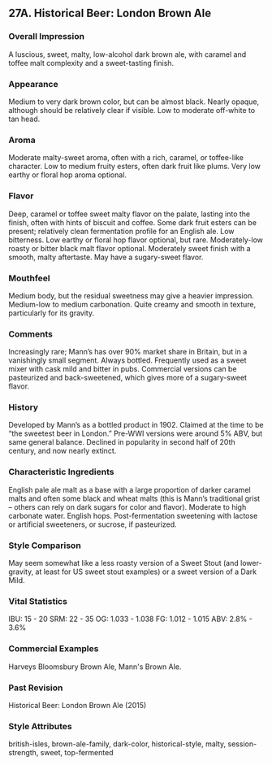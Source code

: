 ## 27A. Historical Beer: London Brown Ale

### Overall Impression

A luscious, sweet, malty, low-alcohol dark brown ale, with caramel and toffee malt complexity and a sweet-tasting finish.

### Appearance

Medium to very dark brown color, but can be almost black. Nearly opaque, although should be relatively clear if visible. Low to moderate off-white to tan head.

### Aroma

Moderate malty-sweet aroma, often with a rich, caramel, or toffee-like character. Low to medium fruity esters, often dark fruit like plums. Very low earthy or floral hop aroma optional.

### Flavor

Deep, caramel or toffee sweet malty flavor on the palate, lasting into the finish, often with hints of biscuit and coffee. Some dark fruit esters can be present; relatively clean fermentation profile for an English ale. Low bitterness. Low earthy or floral hop flavor optional, but rare. Moderately-low roasty or bitter black malt flavor optional. Moderately sweet finish with a smooth, malty aftertaste. May have a sugary-sweet flavor.

### Mouthfeel

Medium body, but the residual sweetness may give a heavier impression. Medium-low to medium carbonation. Quite creamy and smooth in texture, particularly for its gravity.

### Comments

Increasingly rare; Mann’s has over 90% market share in Britain, but in a vanishingly small segment. Always bottled. Frequently used as a sweet mixer with cask mild and bitter in pubs. Commercial versions can be pasteurized and back-sweetened, which gives more of a sugary-sweet flavor.

### History

Developed by Mann’s as a bottled product in 1902. Claimed at the time to be “the sweetest beer in London.” Pre-WWI versions were around 5% ABV, but same general balance. Declined in popularity in second half of 20th century, and now nearly extinct.

### Characteristic Ingredients

English pale ale malt as a base with a large proportion of darker caramel malts and often some black and wheat malts (this is Mann’s traditional grist – others can rely on dark sugars for color and flavor). Moderate to high carbonate water. English hops. Post-fermentation sweetening with lactose or artificial sweeteners, or sucrose, if pasteurized.

### Style Comparison

May seem somewhat like a less roasty version of a Sweet Stout (and lower-gravity, at least for US sweet stout examples) or a sweet version of a Dark Mild.

### Vital Statistics

IBU: 15 - 20
SRM: 22 - 35
OG: 1.033 - 1.038
FG: 1.012 - 1.015
ABV: 2.8% - 3.6%

### Commercial Examples

Harveys Bloomsbury Brown Ale, Mann's Brown Ale.

### Past Revision

Historical Beer: London Brown Ale (2015)

### Style Attributes

british-isles, brown-ale-family, dark-color, historical-style, malty, session-strength, sweet, top-fermented